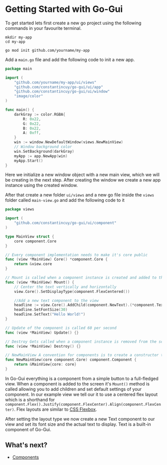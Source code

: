 # Getting Started with Go-Gui
To get started lets first create a new go project using the following commands in your favourite terminal.
```
mkdir my-app
cd my-app

go mod init github.com/yourname/my-app
```

Add a `main.go` file and add the following code to init a new app.
```go
package main

import (
	"github.com/yourname/my-app/ui/views"
	"github.com/constantincuy/go-gui/ui/app"
	"github.com/constantincuy/go-gui/ui/window"
	"image/color"
)

func main() {
	darkGray := color.RGBA{
		R: 0x22,
		G: 0x22,
		B: 0x22,
		A: 0xff,
	}
	win := window.NewDefaultWindow(views.NewMainView)
	// Window background color
	win.SetBackground(darkGray)
	myApp := app.NewApp(win)
	myApp.Start()
}

```
Here we initialize a new window object with a new main view, which we will be creating in the next step. After creating the
window we create a new app instance using the created window.

After that create a new folder `ui/views` and a new go file inside the `views` folder called `main-view.go` and add the following code to it

```go
package views

import (
	"github.com/constantincuy/go-gui/ui/component"
)

type MainView struct {
	core component.Core
}

// Every component implementation needs to make it's core public
func (view *MainView) Core() *component.Core {
	return &view.core
}

// Mount is called when a component instance is created and added to the screen
func (view *MainView) Mount() {
	// Center the text vertically and horizontally
	view.Core().SetDisplayType(component.FlexCentered())

	//Add a new text component to the view
	headline := view.Core().AddChild(component.NewText).(*component.Text)
	headline.SetFontSize(30)
	headline.SetText("Hello World!")
}

// Update of the component is called 60 per second
func (view *MainView) Update() {}

// Destroy Gets called when a component instance is removed from the screen allowing for resource clean up
func (view *MainView) Destroy() {}

// NewMainView A convention for components is to create a constructor that accepts a core the core is automatically created and injected by AddChild
func NewMainView(core component.Core) component.Component {
	return &MainView{core: core}
}
```
In Go-Gui everything is a component from a simple button to a full-fledged view. When a component is added to the screen
it's `Mount()` method is called allowing you to add children and set default settings of your component. In our example view we 
tell our it to use a centered flex layout which is a shorthand for `component.Flex().Justify(component.FlexCenter).Align(component.FlexCenter)`.
Flex layouts are similar to [CSS Flexbox](https://www.w3schools.com/css/css3_flexbox.asp).

After setting the layout type we now create a new Text component to our view and set its font size and the actual text to display.
Text is a built-in component of Go-Gui.

## What's next?
- [Components](components.md)